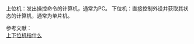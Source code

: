 上位机：发出操控命令的计算机，通常为PC。
下位机：直接控制外设并获取其状态的计算机，通常为单片机。

参考文献：    
[上下位机指什么](https://zhidao.baidu.com/question/41857490.html)